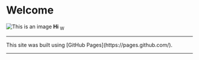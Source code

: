 # Welcome
![This is an image](https://octodex.github.com/images/puddle_jumper_octodex.jpg)
**Hi**
<sub>W</sub>
<hr>
This site was built using [GitHub Pages](https://pages.github.com/).
<hr>
